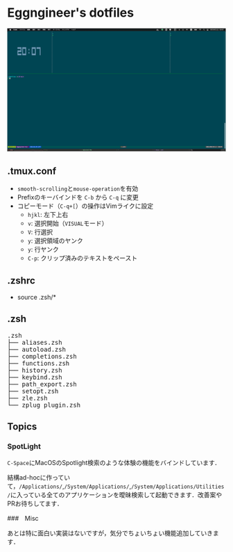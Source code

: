 # Eggngineer's dotfiles

![prompt-image](./fig/Prompt.png)

## .tmux.conf
* `smooth-scrolling`と`mouse-operation`を有効
* Prefixのキーバインドを `C-b` から `C-q` に変更
* コピーモード（`C-q+[`）の操作はVimライクに設定
  * `hjkl`: 左下上右
  * `v`: 選択開始（`VISUAL`モード）
  * `V`: 行選択
  * `y`: 選択領域のヤンク
  * `y`: 行ヤンク
  * `C-p`: クリップ済みのテキストをペースト
## .zshrc
* source .zsh/*
##  .zsh
<pre>
.zsh
├── aliases.zsh
├── autoload.zsh
├── completions.zsh
├── functions.zsh
├── history.zsh
├── keybind.zsh
├── path_export.zsh
├── setopt.zsh
├── zle.zsh
└── zplug_plugin.zsh
</pre>
## Topics
### SpotLight
`C-Space`にMacOSのSpotlight検索のような体験の機能をバインドしています．

結構ad-hocに作っていて，`/Applications/`,`/System/Applications/`,`/System/Applications/Utilities/`に入っている全てのアプリケーションを曖昧検索して起動できます．改善案やPRお待ちしてます．

###　Misc

あとは特に面白い実装はないですが，気分でちょいちょい機能追加していきます．
